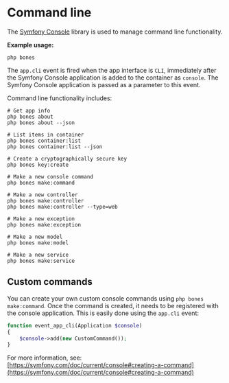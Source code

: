 # Command line

The [Symfony Console](https://github.com/symfony/console) library is used to manage command line functionality.

**Example usage:**

```
php bones
```

The `app.cli` event is fired when the app interface is `CLI`, immediately after the Symfony Console application is added to the container as `console`.
The Symfony Console application is passed as a parameter to this event.

Command line functionality includes:

```shell
# Get app info
php bones about
php bones about --json

# List items in container
php bones container:list
php bones container:list --json

# Create a cryptographically secure key
php bones key:create

# Make a new console command
php bones make:command

# Make a new controller
php bones make:controller
php bones make:controller --type=web

# Make a new exception
php bones make:exception

# Make a new model
php bones make:model

# Make a new service
php bones make:service
```

## Custom commands

You can create your own custom console commands using `php bones make:command`.
Once the command is created, it needs to be registered with the console application.
This is easily done using the `app.cli` event:

```php
function event_app_cli(Application $console)
{
    $console->add(new CustomCommand());
}
```

For more information, see: [https://symfony.com/doc/current/console#creating-a-command](https://symfony.com/doc/current/console#creating-a-command)